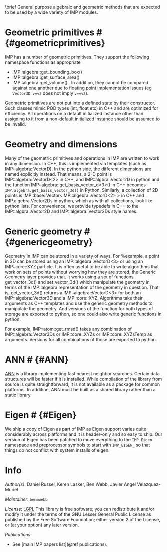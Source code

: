 \brief General purpose algebraic and geometric methods that are expected to be used by a wide variety of IMP modules.

# Geometric primitives # {#geometricprimitives}

IMP has a number of geometric primitives. They support the following namespace
functions as appropriate
  - IMP::algebra::get_bounding_box()
  - IMP::algebra::get_surface_area()
  - IMP::algebra::get_volume()
  .
In addition, they cannot be compared against one another due to floating point
implementation issues (eg `Vector3D v=v2` does not imply `v==v2`).

Geometric primitives are not put into a defined state by their
constructor. Such classes mimic POD types (int, float etc) in C++ and
are optimized for efficiency.  All operations on a default initialized
instance other than assigning to it from a non-default initialized
instance should be assumed to be invalid.

# Geometry and dimensions

Many of the geometric primitives and operations in IMP are written to work in any dimension.
In C++, this is implemented via templates (such as IMP::algebra::VectorD).
In the python side, the different dimensions are named explicitly instead. That
means, a 2-D point is IMP::algebra::VectorD<2> in C++, and IMP::algbra::Vector2D in python
and the function IMP::algebra::get_basis_vector_d<3>() in C++ becomes `IMP.algebra.get_basis_vector_3d()` in Python.
Similarly, a collection of 2D points is
IMP::base::Vector<IMP::algebra::VectorD<2> > in C++ and IMP.algebra.Vector2Ds in python, which
as with all collections, look like python lists.
For convenience, we provide typedefs in C++ to the IMP::algbra::Vector2D and
IMP::algebra::Vector2Ds style names.

# Generic geometry # {#genericgeometry}

 Geometry in IMP can be stored in a variety of ways. For %example, a
 point in 3D can be stored using an IMP::algebra::VectorD<3> or using an
 IMP::core::XYZ particle. It is often useful to be able to write
 algorithms that work on sets of points without worrying how they are
 stored, the Generic Geometry layer provides that. It works using a
 set of functions get_vector_3d() and
 set_vector_3d() which manipulate the geometry in terms of the IMP::algebra
 representation of the geometry in question. That is, get_vector_3d()
 returns a IMP::algebra::VectorD<3> for both an IMP::algebra::Vector3D and
 a IMP::core::XYZ. Algorithms take their arguments as C++
 templates and use the generic geometry methods to manipulate the
 geometry. And versions of the function for both types of storage are
 exported to python, so one could also write generic functions in python.

 For example, IMP::atom::get_rmsd() takes any combination of IMP::algebra::Vector3Ds
 or IMP::core::XYZs or IMP::core::XYZsTemp as arguments. Versions for all combinations
 of those are exported to python.

# ANN # {#ANN}
[ ANN](http://www.cs.umd.edu/~mount/ANN) is a library implementing fast
nearest neighbor searches. Certain data structures will be faster if
it is installed. While compilation of the library from source is quite
straightforward, it is not available as a package for common platforms.
In addition, ANN must be built as a shared library rather than a static
library.

# Eigen # {#Eigen}
We ship a copy of Eigen as part of IMP as Eigen support varies quite considerably across platforms and it is header-only  and so easy to ship. Our version of Eigen has been patched to move everything to the `IMP_Eigen` namespace and preprocessor symbols to start with `IMP_EIGEN_` so that things do not conflict with system installs of eigen.

# Info

_Author(s)_: Daniel Russel, Keren Lasker, Ben Webb, Javier Angel Velazquez-Muriel

_Maintainer_: `benmwebb`

_License_: [LGPL](http://www.gnu.org/licenses/old-licenses/lgpl-2.1.html)
This library is free software; you can redistribute it and/or
modify it under the terms of the GNU Lesser General Public
License as published by the Free Software Foundation; either
version 2 of the License, or (at your option) any later version.

_Publications_:
 - See [main IMP papers list](@ref publications).
